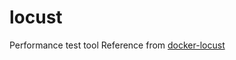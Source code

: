 # locust
Performance test tool
Reference from [docker-locust](https://github.com/zalando-incubator/docker-locust)

